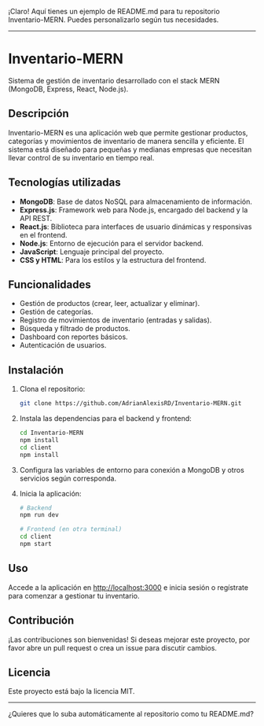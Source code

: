 ¡Claro! Aquí tienes un ejemplo de README.md para tu repositorio Inventario-MERN. Puedes personalizarlo según tus necesidades.

---

# Inventario-MERN

Sistema de gestión de inventario desarrollado con el stack MERN (MongoDB, Express, React, Node.js).

## Descripción

Inventario-MERN es una aplicación web que permite gestionar productos, categorías y movimientos de inventario de manera sencilla y eficiente. El sistema está diseñado para pequeñas y medianas empresas que necesitan llevar control de su inventario en tiempo real.

## Tecnologías utilizadas

- **MongoDB**: Base de datos NoSQL para almacenamiento de información.
- **Express.js**: Framework web para Node.js, encargado del backend y la API REST.
- **React.js**: Biblioteca para interfaces de usuario dinámicas y responsivas en el frontend.
- **Node.js**: Entorno de ejecución para el servidor backend.
- **JavaScript**: Lenguaje principal del proyecto.
- **CSS y HTML**: Para los estilos y la estructura del frontend.

## Funcionalidades

- Gestión de productos (crear, leer, actualizar y eliminar).
- Gestión de categorías.
- Registro de movimientos de inventario (entradas y salidas).
- Búsqueda y filtrado de productos.
- Dashboard con reportes básicos.
- Autenticación de usuarios.

## Instalación

1. Clona el repositorio:
   ```bash
   git clone https://github.com/AdrianAlexisRD/Inventario-MERN.git
   ```

2. Instala las dependencias para el backend y frontend:
   ```bash
   cd Inventario-MERN
   npm install
   cd client
   npm install
   ```

3. Configura las variables de entorno para conexión a MongoDB y otros servicios según corresponda.

4. Inicia la aplicación:
   ```bash
   # Backend
   npm run dev

   # Frontend (en otra terminal)
   cd client
   npm start
   ```

## Uso

Accede a la aplicación en [http://localhost:3000](http://localhost:3000) e inicia sesión o regístrate para comenzar a gestionar tu inventario.

## Contribución

¡Las contribuciones son bienvenidas! Si deseas mejorar este proyecto, por favor abre un pull request o crea un issue para discutir cambios.

## Licencia

Este proyecto está bajo la licencia MIT.

---

¿Quieres que lo suba automáticamente al repositorio como tu README.md?
